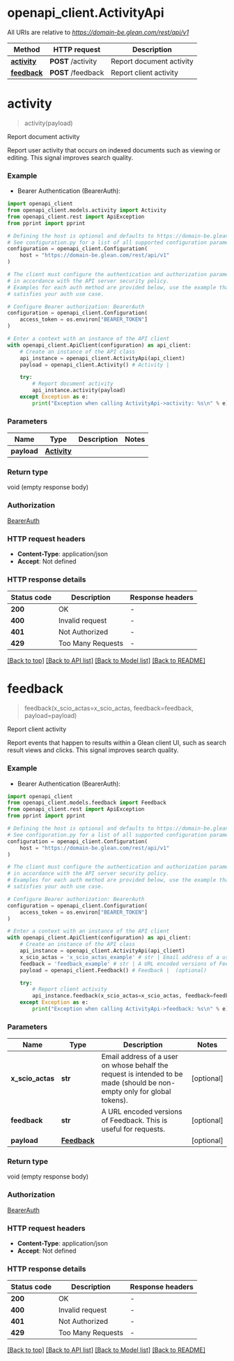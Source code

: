 # openapi_client.ActivityApi

All URIs are relative to *https://domain-be.glean.com/rest/api/v1*

Method | HTTP request | Description
------------- | ------------- | -------------
[**activity**](ActivityApi.md#activity) | **POST** /activity | Report document activity
[**feedback**](ActivityApi.md#feedback) | **POST** /feedback | Report client activity


# **activity**
> activity(payload)

Report document activity

Report user activity that occurs on indexed documents such as viewing or editing. This signal improves search quality.

### Example

* Bearer Authentication (BearerAuth):

```python
import openapi_client
from openapi_client.models.activity import Activity
from openapi_client.rest import ApiException
from pprint import pprint

# Defining the host is optional and defaults to https://domain-be.glean.com/rest/api/v1
# See configuration.py for a list of all supported configuration parameters.
configuration = openapi_client.Configuration(
    host = "https://domain-be.glean.com/rest/api/v1"
)

# The client must configure the authentication and authorization parameters
# in accordance with the API server security policy.
# Examples for each auth method are provided below, use the example that
# satisfies your auth use case.

# Configure Bearer authorization: BearerAuth
configuration = openapi_client.Configuration(
    access_token = os.environ["BEARER_TOKEN"]
)

# Enter a context with an instance of the API client
with openapi_client.ApiClient(configuration) as api_client:
    # Create an instance of the API class
    api_instance = openapi_client.ActivityApi(api_client)
    payload = openapi_client.Activity() # Activity | 

    try:
        # Report document activity
        api_instance.activity(payload)
    except Exception as e:
        print("Exception when calling ActivityApi->activity: %s\n" % e)
```



### Parameters


Name | Type | Description  | Notes
------------- | ------------- | ------------- | -------------
 **payload** | [**Activity**](Activity.md)|  | 

### Return type

void (empty response body)

### Authorization

[BearerAuth](../README.md#BearerAuth)

### HTTP request headers

 - **Content-Type**: application/json
 - **Accept**: Not defined

### HTTP response details

| Status code | Description | Response headers |
|-------------|-------------|------------------|
**200** | OK |  -  |
**400** | Invalid request |  -  |
**401** | Not Authorized |  -  |
**429** | Too Many Requests |  -  |

[[Back to top]](#) [[Back to API list]](../README.md#documentation-for-api-endpoints) [[Back to Model list]](../README.md#documentation-for-models) [[Back to README]](../README.md)

# **feedback**
> feedback(x_scio_actas=x_scio_actas, feedback=feedback, payload=payload)

Report client activity

Report events that happen to results within a Glean client UI, such as search result views and clicks.  This signal improves search quality.

### Example

* Bearer Authentication (BearerAuth):

```python
import openapi_client
from openapi_client.models.feedback import Feedback
from openapi_client.rest import ApiException
from pprint import pprint

# Defining the host is optional and defaults to https://domain-be.glean.com/rest/api/v1
# See configuration.py for a list of all supported configuration parameters.
configuration = openapi_client.Configuration(
    host = "https://domain-be.glean.com/rest/api/v1"
)

# The client must configure the authentication and authorization parameters
# in accordance with the API server security policy.
# Examples for each auth method are provided below, use the example that
# satisfies your auth use case.

# Configure Bearer authorization: BearerAuth
configuration = openapi_client.Configuration(
    access_token = os.environ["BEARER_TOKEN"]
)

# Enter a context with an instance of the API client
with openapi_client.ApiClient(configuration) as api_client:
    # Create an instance of the API class
    api_instance = openapi_client.ActivityApi(api_client)
    x_scio_actas = 'x_scio_actas_example' # str | Email address of a user on whose behalf the request is intended to be made (should be non-empty only for global tokens). (optional)
    feedback = 'feedback_example' # str | A URL encoded versions of Feedback. This is useful for requests. (optional)
    payload = openapi_client.Feedback() # Feedback |  (optional)

    try:
        # Report client activity
        api_instance.feedback(x_scio_actas=x_scio_actas, feedback=feedback, payload=payload)
    except Exception as e:
        print("Exception when calling ActivityApi->feedback: %s\n" % e)
```



### Parameters


Name | Type | Description  | Notes
------------- | ------------- | ------------- | -------------
 **x_scio_actas** | **str**| Email address of a user on whose behalf the request is intended to be made (should be non-empty only for global tokens). | [optional] 
 **feedback** | **str**| A URL encoded versions of Feedback. This is useful for requests. | [optional] 
 **payload** | [**Feedback**](Feedback.md)|  | [optional] 

### Return type

void (empty response body)

### Authorization

[BearerAuth](../README.md#BearerAuth)

### HTTP request headers

 - **Content-Type**: application/json
 - **Accept**: Not defined

### HTTP response details

| Status code | Description | Response headers |
|-------------|-------------|------------------|
**200** | OK |  -  |
**400** | Invalid request |  -  |
**401** | Not Authorized |  -  |
**429** | Too Many Requests |  -  |

[[Back to top]](#) [[Back to API list]](../README.md#documentation-for-api-endpoints) [[Back to Model list]](../README.md#documentation-for-models) [[Back to README]](../README.md)


